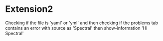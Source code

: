 # Extension2 

Checking if the file is 'yaml' or 'yml' and then checking if the problems tab contains an error with source as 'Spectral' then show-information 'Hi Spectral'

